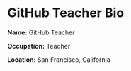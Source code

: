 # GitHub Teacher Bio

**Name:** GitHub Teacher

**Occupation:** Teacher

**Location:** San Francisco, California
